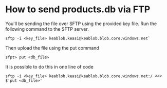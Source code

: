 # How to send products.db via FTP

You'll be sending the file over SFTP using the provided key file. Run the following command to the SFTP server.
```
sftp -i <key_file> keablob.keasi@keablob.blob.core.windows.net`
```
Then upload the file using the put command
```
sfpt> put <db_file>
```

It is possible to do this in one line of code
```
sftp -i <key_file> keablob.keasi@keablob.blob.core.windows.net:/ <<< $'put <db_file>'
```